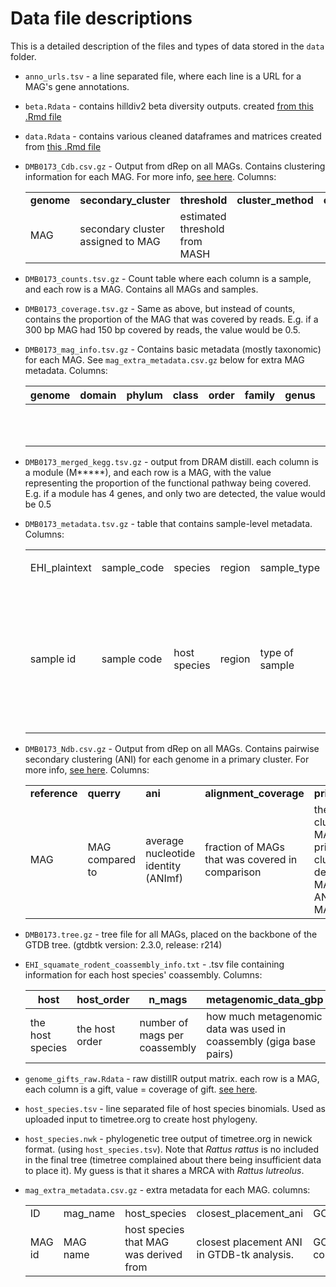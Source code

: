 # Data file descriptions

This is a detailed description of the files and types of data stored in the `data` folder.

-   `anno_urls.tsv` - a line separated file, where each line is a URL for a MAG's gene annotations.

-   `beta.Rdata` - contains hilldiv2 beta diversity outputs. created [from this .Rmd file](https://github.com/alberdilab/EHI_squamate_rodent/blob/main/code/06_beta_diversity.Rmd)

-   `data.Rdata` - contains various cleaned dataframes and matrices created from [this .Rmd file](https://github.com/alberdilab/EHI_squamate_rodent/blob/main/code/01_prepare_data.Rmd)

-   `DMB0173_Cdb.csv.gz` - Output from dRep on all MAGs. Contains clustering information for each MAG. For more info, [see here](https://drep.readthedocs.io/en/latest/advanced_use.html). Columns:

    |            |                                   |                               |                    |                          |                                 |
    |------------|-----------------------------------|-------------------------------|--------------------|--------------------------|---------------------------------|
    | **genome** | **secondary_cluster**             | **threshold**                 | **cluster_method** | **comparison_algorithm** | **primary_cluster**             |
    | MAG        | secondary cluster assigned to MAG | estimated threshold from MASH |                    |                          | primary cluster assigned to MAG |

-   `DMB0173_counts.tsv.gz` - Count table where each column is a sample, and each row is a MAG. Contains all MAGs and samples.

-   `DMB0173_coverage.tsv.gz` - Same as above, but instead of counts, contains the proportion of the MAG that was covered by reads. E.g. if a 300 bp MAG had 150 bp covered by reads, the value would be 0.5.

-   `DMB0173_mag_info.tsv.gz` - Contains basic metadata (mostly taxonomic) for each MAG. See `mag_extra_metadata.csv.gz` below for extra MAG metadata. Columns:

    | genome | domain | phylum | class | order | family | genus | species | completeness                   | contamination                   | mag_size |
    |--------|--------|--------|-------|-------|--------|-------|---------|--------------------------------|---------------------------------|----------|
    |        |        |        |       |       |        |       |         | CheckM2 estimated completeness | CheckM2 estimated contamination |          |

-   `DMB0173_merged_kegg.tsv.gz` - output from DRAM distill. each column is a module (M\*\*\*\*\*), and each row is a MAG, with the value representing the proportion of the functional pathway being covered. E.g. if a module has 4 genes, and only two are detected, the value would be 0.5

-   `DMB0173_metadata.tsv.gz` - table that contains sample-level metadata. Columns:

    <table>
    <tbody>
    <tr class="odd">
    <td><p>EHI_plaintext</p></td>
    <td><p>sample_code</p></td>
    <td><p>species</p></td>
    <td><p>region</p></td>
    <td><p>sample_type</p></td>
    <td><p>order</p></td>
    <td><p>sex</p></td>
    <td><p>country</p></td>
    <td><p>latitude</p></td>
    <td><p>longitude</p></td>
    <td><p>singlem_fraction</p></td>
    <td><p>reads_post_fastp</p></td>
    <td><p>host_reads</p></td>
    <td><p>reads_lost_fastp_percent</p></td>
    <td><p>metagenomic_bases</p></td>
    <td><p>host_bases</p></td>
    <td><p>bases_lost_fastp_percent</p></td>
    <td><p>diversity</p></td>
    <td><p>C</p></td>
    </tr>
    <tr class="even">
    <td><p>sample id</p></td>
    <td><p>sample code</p></td>
    <td><p>host species</p></td>
    <td><p>region</p></td>
    <td><p>type of sample</p></td>
    <td><p>host order</p></td>
    <td><p>host sex</p></td>
    <td><p>country derived from</p></td>
    <td></td>
    <td></td>
    <td><p>fraction of metagenome that is estimated to be prokaryotic</p></td>
    <td><p>reads after trimming/cleaning with fastp</p></td>
    <td><p>number of reads aligned to host genome</p></td>
    <td></td>
    <td></td>
    <td></td>
    <td></td>
    <td><p>nonpareil 3 estimated diversity <a href="https://journals.asm.org/doi/10.1128/msystems.00039-18">see paper</a></p></td>
    <td><p>nonpareil 3 C value, estimate of diversity captured.</p>
    <p><a href="https://journals.asm.org/doi/10.1128/msystems.00039-18">see paper</a></p></td>
    </tr>
    </tbody>
    </table>

-   `DMB0173_Ndb.csv.gz` - Output from dRep on all MAGs. Contains pairwise secondary clustering (ANI) for each genome in a primary cluster. For more info, [see here](https://drep.readthedocs.io/en/latest/advanced_use.html). Columns:

    |               |                 |                                     |                                                 |                                                                                                        |
    |---------------|-----------------|-------------------------------------|-------------------------------------------------|--------------------------------------------------------------------------------------------------------|
    | **reference** | **querry**      | **ani**                             | **alignment_coverage**                          | **primary_cluster**                                                                                    |
    | MAG           | MAG compared to | average nucleotide identity (ANImf) | fraction of MAGs that was covered in comparison | the primary cluster that the MAGs were in. primary clusters are defined as MAGs \> 90% ANI using MASH. |

-   `DMB0173.tree.gz` - tree file for all MAGs, placed on the backbone of the GTDB tree. (gtdbtk version: 2.3.0, release: r214)

-   `EHI_squamate_rodent_coassembly_info.txt` - .tsv file containing information for each host species' coassembly. Columns:

    | host             | host_order     | n_mags                        | metagenomic_data_gbp                                               | n_samples                            |
    |------------------|----------------|-------------------------------|--------------------------------------------------------------------|--------------------------------------|
    | the host species | the host order | number of mags per coassembly | how much metagenomic data was used in coassembly (giga base pairs) | number of samples used in coassembly |

-   `genome_gifts_raw.Rdata` - raw distillR output matrix. each row is a MAG, each column is a gift, value = coverage of gift. [see here](https://github.com/anttonalberdi/distillR).

-   `host_species.tsv` - line separated file of host species binomials. Used as uploaded input to timetree.org to create host phylogeny.

-   `host_species.nwk` - phylogenetic tree output of timetree.org in newick format. (using `host_species.tsv`). Note that *Rattus rattus* is no included in the final tree (timetree complained about there being insufficient data to place it). My guess is that it shares a MRCA with *Rattus lutreolus*.

-   `mag_extra_metadata.csv.gz` - extra metadata for each MAG. columns:

    |        |          |                                        |                                            |            |             |                   |                                 |                                           |                     |                     |                             |                                   |                         |                      |                                |                         |                      |                   |                   |
    |--------|----------|----------------------------------------|--------------------------------------------|------------|-------------|-------------------|---------------------------------|-------------------------------------------|---------------------|---------------------|-----------------------------|-----------------------------------|-------------------------|----------------------|--------------------------------|-------------------------|----------------------|-------------------|-------------------|
    | ID     | mag_name | host_species                           | closest_placement_ani                      | GC         | N50         | contigs           | number_genes                    | cazy_hits                                 | pfam_hits           | kegg_hits           | number_unannotated_genes    | percent_unannotated_genes         | DM_batch                | MAG_url              | taxonomy_level                 | anno_url                | gbk_url              | kegg_url          | host_order        |
    | MAG id | MAG name | host species that MAG was derived from | closest placement ANI in GTDB-tk analysis. | GC content | N50 for MAG | number of contigs | number of detected genes in MAG | number of Carbohydrate Active EnzYme hits | number of pfam hits | number of KEGG hits | number of unannotated genes | percent of MAG that is unannotaed | the dereplication batch | URL for MAG download | lowest taxonomic level for MAG | URL for annotation file | URL for genbank file | URL for KEGG file | host order of MAG |
